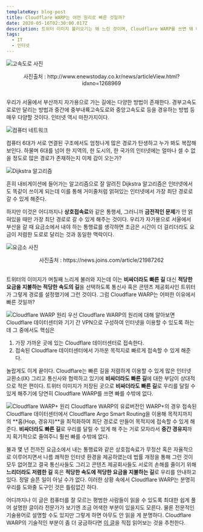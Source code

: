 ```yaml
---
templateKey: blog-post
title: Cloudflare WARP는 어떤 원리로 빠른 것일까?
date: 2020-05-16T02:30:00.017Z
description: 트위터 이미지 불러오기는 왜 느린 것이며, Cloudflare WARP를 쓰면 왜 빠른 것일까?
tags:
  - IT
  - 인터넷
---
```

![고속도로 사진](/images/highway.jpg)
<center>사진출처 : http://www.enewstoday.co.kr/news/articleView.html?idxno=1268969</center><br>

우리가 서울에서 부산까지 자가용으로 가는 길에는 다양한 방법이 존재한다. 경부고속도로로만 달리는 방법과 중간에 중부내륙고속도로와 중앙고속도로 등을 경유하는 방법 등 매우 다양할 것이다. 인터넷 역시 마찬가지이다.

![컴퓨터 네트워크](/images/network.png)

컴퓨터 6대가 서로 연결된 구조에서도 엄청나게 많은 경로가 탄생하고 누가 봐도 복잡해 보인다. 하물며 6대를 넘어 한 지역의, 한 도시의, 한 국가의 인터넷에는 얼마나 셀 수 없을 정도로 많은 경로가 존재하는지 이제 감이 오는가?

![Dijkstra 알고리즘](/images/dijkstra.gif)

흔히 내비게이션에 들어가는 알고리즘으로 잘 알려진 Dijkstra 알고리즘은 인터넷에서도 똑같이 쓰이게 되는데 이를 통해 거미줄처럼 얽혀있는 인터넷에서 가장 최단 경로로 갈 수 있게 해준다.

하지만 이것은 어디까지나 **상호접속료**와 같은 통행세, 그러니까 **금전적인 문제**가 안 얽혀있을 때만 가장 최단 경로로 갈 수 있게 해주는 것이다. 우리가 자가용으로 서울에서 부산을 갈 때 요금소에서 내야 하는 통행료를 생각하면 조금은 시간이 더 걸리더라도 요금이 저렴한 도로로 달리는 것과 동일한 맥락이다.

![요금소 사진](/images/tollgate.jpg)
<center>사진출처 : https://news.joins.com/article/21987262</center><br>

트위터의 이미지가 며칠째 느리게 불러와 지는데 이는 **비싸더라도 빠른 길** 대신 **적당한 요금을 지불하는 적당한 속도의 길**을 선택하도록 통신사 혹은 콘텐츠 제공회사인 트위터가 그렇게 경로를 설정했기에 그런 것이다. 그럼 Cloudflare WARP는 어떠한 이유에서 빠른 것일까?

![Cloudflare WARP 원리](/images/warp.png)
우선 Cloudflare WARP의 원리에 대해 알아보면 Cloudflare 데이터센터와 기기 간 VPN으로 구성하여 인터넷을 이용할 수 있도록 하는데 그 중에서도 핵심은
  1. 가장 가까운 곳에 있는 Cloudflare 데이터센터로 접속한다.
  2. 접속된 Cloudflare 데이터센터에서 가까운 목적지로 빠르게 접속할 수 있게 해준다.

놀랍게도 이게 끝이다. Cloudflare는 빠른 길을 저렴하게 이용할 수 있게 많은 인터넷 교환소(IX) 그리고 통신사와 협력하고 있기에 **비싸더라도 빠른 길**에 대한 부담이 상대적으로 적은 편이다. 트위터 이미지가 저장된 곳으로 **비싸더라도 빠른 길**로 우리를 달릴 수 있게 해주기에 당연히 Cloudflare WARP를 쓰면 빠를 수밖에 없다.

![Cloudflare WARP+ 원리](/images/warpplus.png)
Cloudflare WARP의 유료버전인 WARP+의 경우 접속된 Cloudflare 데이터센터에서 Cloudflare Argo Smart Routing을 이용해 목적지까지의 **홉(Hop, 경유지)**을 최적화하여 최단 경로로 만들어 목적지에 접속할 수 있게 해준다. **비싸더라도 빠른 길**로 우리를 달릴 수 있게 해 주는 거로 모자라서 **중간 경유지**까지 획기적으로 줄여주니 훨씬 빠를 수밖에 없다.

불과 몇 년 전까진 요금소에서 내는 통행료와 같은 상호접속료가 무정산 혹은 자율적으로 이루어지면서 나름 쾌적한 인터넷 환경을 제공하였는데 법률 개정을 통해 그런 것이 모두 없어졌고 결국 통신사들도 그리고 콘텐츠 제공회사들도 서로의 손해를 줄이기 위해 **느리더라도 저렴한 길** 혹은 **적당한 속도에 적당한 요금을 지불하는 길**로 우리를 안내하고 있다. 정말 슬픈 일이 아닐 수가 없다. 이러한 상황 속에서 Cloudflare WARP는 분명히 우리를 도와줄 도구인 것은 틀림없긴 하다.

어디까지나 이 글은 컴퓨터를 잘 모르는 평범한 사람들이 읽을 수 있도록 최대한 쉽게 풀어 설명한 글이라 전문가가 보기엔 조금 어색한 부분이 있을지도 모른다. 물론 전문적인 기술용어로 설명할 수도 있지만 그렇게 하면 아무도 안 읽을 게 분명하다. Cloudflare WARP의 기술적인 부분이 좀 더 궁금하다면 [이 글](https://blog.cloudflare.com/warp-technical-challenges/)을 직접 읽어보는 것을 추천한다.